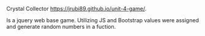 Crystal Collector
https://jrubi89.github.io/unit-4-game/.

Is a jquery web base game.
Utilizing JS and Bootstrap values were assigned and generate random numbers in a fuction.
